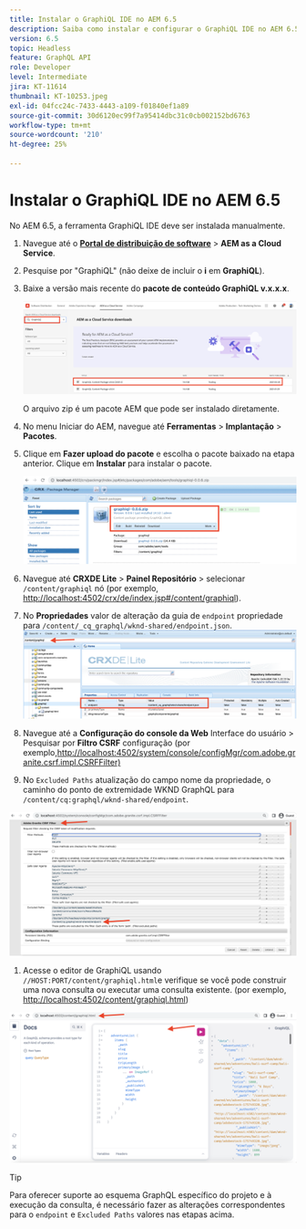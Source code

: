 ```yaml
---
title: Instalar o GraphiQL IDE no AEM 6.5
description: Saiba como instalar e configurar o GraphiQL IDE no AEM 6.5
version: 6.5
topic: Headless
feature: GraphQL API
role: Developer
level: Intermediate
jira: KT-11614
thumbnail: KT-10253.jpeg
exl-id: 04fcc24c-7433-4443-a109-f01840ef1a89
source-git-commit: 30d6120ec99f7a95414dbc31c0cb002152bd6763
workflow-type: tm+mt
source-wordcount: '210'
ht-degree: 25%

---
```


# Instalar o GraphiQL IDE no AEM 6.5

No AEM 6.5, a ferramenta GraphiQL IDE deve ser instalada manualmente.

1. Navegue até o **[Portal de distribuição de software](https://experience.adobe.com/#/downloads/content/software-distribution/en/aemcloud.html)** > **AEM as a Cloud Service**.
1. Pesquise por &quot;GraphiQL&quot; (não deixe de incluir o **i** em **GraphiQL**).
1. Baixe a versão mais recente do **pacote de conteúdo GraphiQL v.x.x.x**.

   ![Baixar pacote GraphiQL](assets/graphiql/software-distribution.png)

   O arquivo zip é um pacote AEM que pode ser instalado diretamente.

1. No menu Iniciar do AEM, navegue até **Ferramentas** > **Implantação** > **Pacotes**.
1. Clique em **Fazer upload do pacote** e escolha o pacote baixado na etapa anterior. Clique em **Instalar** para instalar o pacote.

   ![Instalar pacote GraphiQL](assets/graphiql/install-graphiql-package.png)

1. Navegue até **CRXDE Lite** > **Painel Repositório** > selecionar `/content/graphiql` nó (por exemplo, <http://localhost:4502/crx/de/index.jsp#/content/graphiql>).
1. No **Propriedades** valor de alteração da guia de `endpoint` propriedade para `/content/_cq_graphql/wknd-shared/endpoint.json`.
   ![Alteração do Valor de Propriedade do Ponto de Extremidade](assets/graphiql/endpoint-prop-value-change.png)

1. Navegue até a **Configuração do console da Web** Interface do usuário > Pesquisar por **Filtro CSRF** configuração (por exemplo,<http://localhost:4502/system/console/configMgr/com.adobe.granite.csrf.impl.CSRFFilter)>
1. No `Excluded Paths` atualização do campo nome da propriedade, o caminho do ponto de extremidade WKND GraphQL para `/content/cq:graphql/wknd-shared/endpoint`.

![Excluir Alteração do Valor da Propriedade dos Caminhos](assets/graphiql/exclude-paths-value-change.png)

1. Acesse o editor de GraphiQL usando `//HOST:PORT/content/graphiql.html`e verifique se você pode construir uma nova consulta ou executar uma consulta existente. (por exemplo, <http://localhost:4502/content/graphiql.html>)

![Editor GraphiQL](assets/graphiql/graphiql-editor.png)

>[!TIP]
>
>Para oferecer suporte ao esquema GraphQL específico do projeto e à execução da consulta, é necessário fazer as alterações correspondentes para o `endpoint` e `Excluded Paths` valores nas etapas acima.
